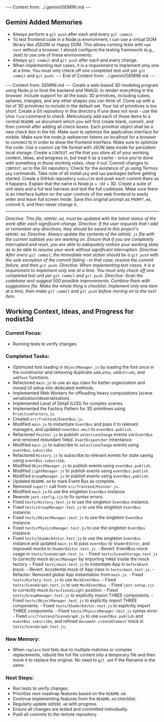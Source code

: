--- Context from: ../.gemini/GEMINI.md ---
## Gemini Added Memories
- Always perform a `git push` after each and every `git commit`.
- To test frontend code in a Node.js environment, I can use a virtual DOM library like JSDOM or Happy DOM. This allows running tests with `npm test` without a browser. I should configure the testing framework (e.g., Jest) to use one of these environments.
- Always `git commit` and `git push` after each and every change.
- When implementing test cases, it is a requirement to implement only one at a time. You must only check off one completed test unit per `git commit` and `git push`.
--- End of Context from: ../.gemini/GEMINI.md ---

--- Context from: GEMINI.md ---
Create a web-based 3D modeling program using Node.js to host the backend and WebGL to render everything in the browser. Include support for all the basic 3D primitives, including cubes, spheres, triangles, and any other shapes you can think of. Come up with a list of 3D primitives to include in the default set. Your list of primitives is too short. Create a Git repository in this directory if one does not exist - use the Unix `find` command to check. Meticulously add each of these items to a central `README.md` document which you will first create blank, commit, and then commit after adding all check boxes. Each primitive object shall be a new check box in the list. Make sure to optimize the application interface for mobile. Make sure the node.js webserver listens on localhost for a browser to connect to in order to show the frontend interface. Make sure to optimize the code. Use a custom zip file format with JSON data inside for persistent local storage. Create a `CONTEXT.md` file that you store all of your working context, ideas, and progress in, but treat it as a cache - once you're done with something in those working notes, clear it out. Commit changes to `CONTEXT.md` to the Git repository. Check for the existence of `gh` using Termux `pkg` commands. Take note of all install `pkg` and `npm` packages before getting started. Create a GitHub repository `nodist3d` and push each commit there as it happens. Explain that the name is Node.js + -ist + 3D. Create a suite of unit tests and a full test harness and test the full codebase. Make sure there is an interface button on the user controls of the web frontend to easily enter and leave full screen mode. Save this original prompt as `PROMPT.md`, commit it, and then never change it.

---
*Directive: This file, `GEMINI.md`, must be updated with the latest status of the work after each significant change.*
*Directive: If the user requests that I add or remember any directives, they should be saved to this project's `GEMINI.md`.*
*Directive: Always update the contents of the `GEMINI.js` file with the current subtask you are working on. Ensure that if you are completely interrupted and reset, you are able to adequately restore your working state as to be able to resume your work without significant interruption.*
*Directive: After every `git commit`, the immediate next action should be a `git push` with the sole exception of the commit failing - in that case, resolve the commit failure, and then `git push`.*
*Directive: When implementing test cases, it is a requirement to implement only one at a time. You must only check off one completed test unit per `git commit` and `git push`.*
*Directive: Scan the codebase and suggest 500 possible improvements. Combine them with suggestions file. Make the whole thing a checklist. Implement only one item at a time, then make `git commit` and `git push` before moving on to the next item.*

## Working Context, Ideas, and Progress for nodist3d

### Current Focus:
- Running tests to verify changes.

### Completed Tasks:
- Optimized font loading in `ObjectManager.js` by loading the font once in the constructor and removing duplicate `addLathe`, `addExtrude`, and `addText` functions.
- Refactored `main.js` to use an `App` class for better organization and moved UI setup into dedicated methods.
- Implemented Web Workers for offloading heavy computations (scene serialization/deserialization).
- Implemented Level of Detail (LOD) for complex scenes.
- Implemented the Factory Pattern for 3D primitives using `PrimitiveFactory.js`.
- Created `src/frontend/EventBus.js`.
- Modified `main.js` to instantiate `EventBus` and pass it to relevant managers, and updated `eventBus.emit` to `eventBus.publish`.
- Refactored `Pointer.js` to publish `selectionChange` events via `EventBus` and removed redundant `THREE.EventDispatcher` inheritance.
- Modified `main.js` to subscribe to `selectionChange` events using `eventBus.subscribe`.
- Refactored `History.js` to subscribe to relevant events for state saving using `eventBus.subscribe`.
- Modified `ObjectManager.js` to publish events using `eventBus.publish`.
- Modified `LightManager.js` to publish events using `eventBus.publish`.
- Modified `GroupManager.js` to publish events using `eventBus.publish`.
- Updated `README.md` to mark Event Bus as complete.
- Removed `super()` call from `src/frontend/Pointer.js`.
- Modified `main.js` to use the singleton `EventBus` instance.
- Rewrote `jest.config.cjs` to fix syntax errors.
- Fixed `tests/History.test.js` to use the singleton `EventBus` instance.
- Fixed `tests/GroupManager.test.js` to use the singleton `EventBus` instance.
- Fixed `tests/ObjectManager.test.js` to use the singleton `EventBus` instance.
- Fixed `tests/PhysicsManager.test.js` to use the singleton `EventBus` instance.
- Fixed `tests/ShaderEditor.test.js` to use the singleton `EventBus` instance and updated `main.js` to pass `eventBus` to `ShaderEditor`, and improved mocks in `ShaderEditor.test.js`.
        - Revert: EventBus mock usage in `tests/SceneGraph.test.js`.
        - Fixed `tests/SceneStorage.test.js` to correctly mock `ObjectManager` by importing `THREE` inside the mock factory.
        - Fixed `tests/main.test.js` to instantiate App in `beforeEach` block.
        - Revert: Accidental mock of App class in `tests/main.test.js`.
        - Refactor: Removed global App instantiation from `main.js`.
        - Fixed `tests/History.test.js` to use `MockEventBus`.
        - Fixed `tests/SceneGraph.test.js` to use `MockEventBus`.
        - Fixed `jest.setup.cjs` to correctly mock `DirectionalLight` position.
        - Fixed `tests/GroupManager.test.js` to explicitly import THREE components.
        - Fixed `tests/ObjectManager.test.js` to explicitly import THREE components.
        - Fixed `tests/ShaderEditor.test.js` to explicitly import THREE components.
        - Fixed `tests/PhysicsManager.test.js` syntax error.
        - Fixed `src/frontend/SceneGraph.js` to use `eventBus.publish` and `eventBus.subscribe`, and refined `document.createElement` mock in `tests/SceneGraph.test.js`.

### New Memory:
- When `replace` tool fails due to multiple matches or complex replacements, rebuild the full file content into a temporary file and then move it to replace the original. No need to `git add` if the filename is the same.

### Next Steps:
- Run tests to verify changes.
- Prioritize next roadmap features based on the `README.md`.
- Continue implementing features from the `README.md` checklist.
- Regularly update `GEMINI.md` with progress.
- Ensure all changes are tested and committed individually.
- Push all commits to the remote repository.
